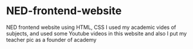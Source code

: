 # NED-frontend-website
NED frontend website using HTML, CSS I used my academic vides of subjects, and used some Youtube videos in this website and also I put my teacher pic as a founder of academy
